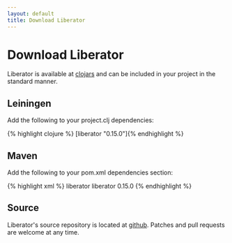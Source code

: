 ```yaml
---
layout: default
title: Download Liberator
---
```


# Download Liberator

Liberator is available at [clojars](https://clojars.org/liberator) and can be
included in your project in the standard manner.

## Leiningen

Add the following to your project.clj dependencies:

{% highlight clojure %}
[liberator "0.15.0"]{% endhighlight %}

## Maven

Add the following to your pom.xml dependencies section:

{% highlight xml %}
<dependency>
    <groupId>liberator</groupId>
    <artifactId>liberator</artifactId>
    <version>0.15.0</version>
</dependency>
{% endhighlight %}

## Source

Liberator's source repository is located at
[github](https://github.com/clojure-liberator/liberator/). Patches and
pull requests are welcome at any time.
